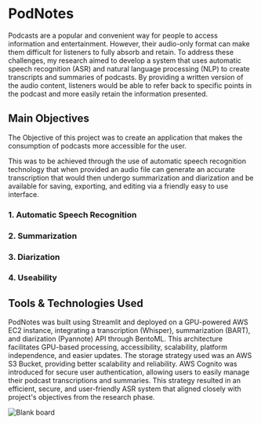 # PodNotes

Podcasts are a popular and convenient way for people to access information and entertainment. However, their audio-only format can make them difficult for listeners to fully absorb and retain. 
To address these challenges, my research aimed to develop a system that uses automatic speech recognition (ASR) and natural language processing (NLP) to create transcripts and summaries of podcasts. 
By providing a written version of the audio content, listeners would be able to refer back to specific points in the podcast and more easily retain the information presented.

## Main Objectives

The Objective of this project was to create an application that makes the consumption of podcasts more accessible for the user. 

This was to be achieved through the use of automatic speech recognition technology that when provided an audio file can generate an accurate transcription that would then undergo summarization and diarization and be available for saving, exporting, and editing via a friendly easy to use interface.

### 1. Automatic Speech Recognition
### 2. Summarization
### 3. Diarization
### 4. Useability

## Tools & Technologies Used

PodNotes was built using Streamlit and deployed on a GPU-powered AWS EC2 instance, integrating a transcription (Whisper), summarization (BART), and diarization (Pyannote) API through BentoML. This architecture facilitates GPU-based processing, accessibility, scalability, platform independence, and easier updates. The storage strategy used was an AWS S3 Bucket, providing better scalability and reliability. AWS Cognito was introduced for secure user authentication, allowing users to easily manage their podcast transcriptions and summaries. This strategy resulted in an efficient, secure, and user-friendly ASR system that aligned closely with project's objectives from the research phase.

![Blank board](https://github.com/SLong97/PodNotes/assets/91565384/5d3d65dc-1ea5-4eff-90b4-8344fb221b54)
